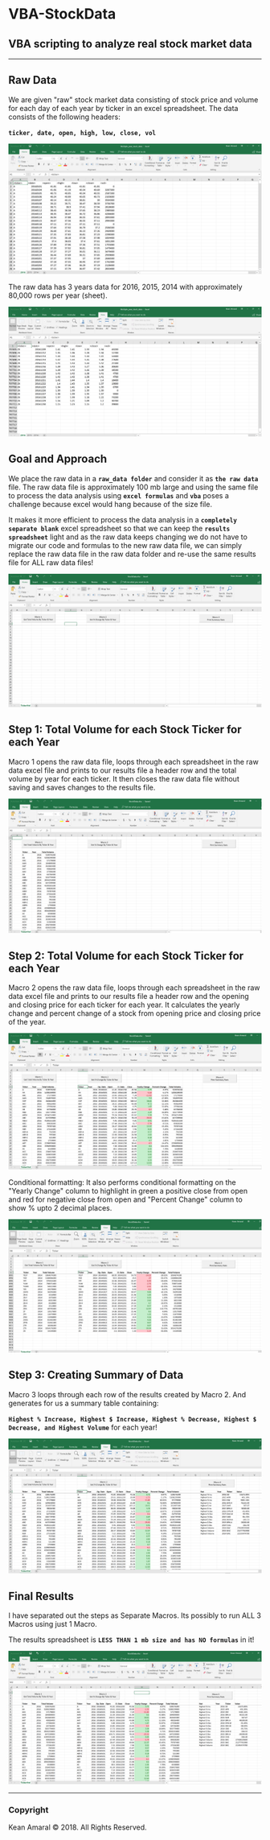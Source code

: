 # VBA-StockData
## VBA scripting to analyze real stock market data
- - -

## Raw Data
We are given "raw" stock market data consisting of stock price and volume for each day of each year by ticker in an excel spreadsheet.  The data consists of the following headers: 

**`ticker, date, open, high, low, close, vol`**

![Raw Data 01](image/01RawData.png)

The raw data has 3 years data for 2016, 2015, 2014 with approximately 80,000 rows per year (sheet).

![Raw Data 02](image/02RawData.png)

## Goal and Approach

We place the raw data in a **`raw_data folder`** and consider it as **`the raw data`** file.  The raw data file is approximately 100 mb large and using the same file to process the data analysis using **`excel formulas`** and **`vba`** poses a challenge because excel would hang because of the size file.

It makes it more efficient to process the data analysis in a **`completely separate blank`** excel spreadsheet so that we can keep the **`results spreadsheet`** light and as the raw data keeps changing we do not have to migrate our code and formulas to the new raw data file, we can simply replace the raw data file in the raw data folder and re-use the same results file for ALL raw data files!

![Macro1](image/04Result01Step.png)

## Step 1: Total Volume for each Stock Ticker for each Year

Macro 1 opens the raw data file, loops through each spreadsheet in the raw data excel file and prints to our results file a header row and the total volume by year for each ticker.  It then closes the raw data file without saving and saves changes to the results file.

![Macro1](image/05Result02Step.png)

## Step 2: Total Volume for each Stock Ticker for each Year

Macro 2 opens the raw data file, loops through each spreadsheet in the raw data excel file and prints to our results file a header row and the opening and closing price for each ticker for each year.  It calculates the yearly change and percent change of a stock from opening price and closing price of the year.

![Macro2](image/06Result03Step.png)

Conditional formatting:  It also performs conditional formatting on the "Yearly Change" column to highlight in green a positive close from open and red for negative close from open and "Percent Change" column to show % upto 2 decimal places.

![Macro2](image/07Result04Step.png)

## Step 3: Creating Summary of Data

Macro 3 loops through each row of the results created by Macro 2.  And generates for us a summary table containing:

**`Highest % Increase, Highest $ Increase, Highest % Decrease, Highest $ Decrease, and Highest Volume`** for each year!

![Macro3](image/08Result05Step.png)

## Final Results

I have separated out the steps as Separate Macros.  Its possibly to run ALL 3 Macros using just 1 Macro.

The results spreadsheet is **`LESS THAN 1 mb size and has NO formulas`** in it!

![Final](image/03FinalResult.png)

- - -

### Copyright

Kean Amaral © 2018. All Rights Reserved.
